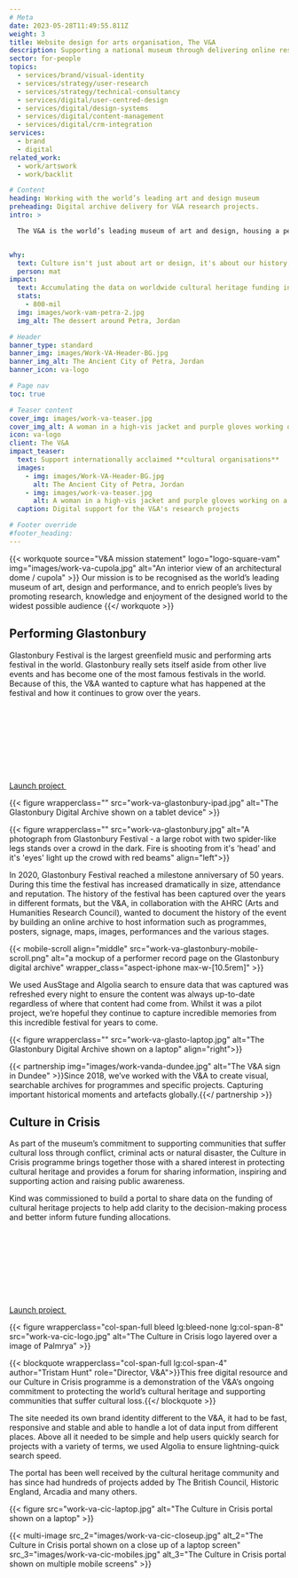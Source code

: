 ```yaml
---
# Meta
date: 2023-05-28T11:49:55.811Z
weight: 3
title: Website design for arts organisation, The V&A
description: Supporting a national museum through delivering online research archives, integrated with hosted search platforms
sector: for-people
topics:
  - services/brand/visual-identity
  - services/strategy/user-research
  - services/strategy/technical-consultancy
  - services/digital/user-centred-design
  - services/digital/design-systems
  - services/digital/content-management
  - services/digital/crm-integration
services:
  - brand
  - digital
related_work:
  - work/artswork
  - work/backlit

# Content
heading: Working with the world’s leading art and design museum
preheading: Digital archive delivery for V&A research projects.
intro: >

  The V&A is the world’s leading museum of art and design, housing a permanent collection of over 2.8 million objects, books and archives that span over 5,000 years of human creativity.


why:
  text: Culture isn't just about art or design, it's about our history, our communities and our shared experiences. That's why we believe that preserving cultural knowledge and heritage is so important.
  person: mat
impact:
  text: Accumulating the data on worldwide cultural heritage funding in one place, has allowed funders to place their contributions where it is needed most and for heritage projects to form collaborative partnerships.
  stats: 
    - 800-mil
  img: images/work-vam-petra-2.jpg
  img_alt: The dessert around Petra, Jordan

# Header
banner_type: standard
banner_img: images/Work-VA-Header-BG.jpg
banner_img_alt: The Ancient City of Petra, Jordan
banner_icon: va-logo

# Page nav
toc: true

# Teaser content
cover_img: images/work-va-teaser.jpg
cover_img_alt: A woman in a high-vis jacket and purple gloves working on a large head of a statue
icon: va-logo
client: The V&A
impact_teaser:
  text: Support internationally acclaimed **cultural organisations**
  images:
    - img: images/Work-VA-Header-BG.jpg
      alt: The Ancient City of Petra, Jordan
    - img: images/work-va-teaser.jpg
      alt: A woman in a high-vis jacket and purple gloves working on a large head of a statue
  caption: Digital support for the V&A's research projects

# Footer override
#footer_heading:
---
```




{{< workquote source="V&A mission statement" logo="logo-square-vam" img="images/work-va-cupola.jpg" alt="An interior view of an architectural dome / cupola" >}}
Our mission is to be recognised as the world’s leading museum of art, design and performance, and to enrich people’s lives by promoting research, knowledge and enjoyment of the designed world to the widest possible audience
{{</ workquote >}}


<!-- Text left -->
<div class="w-full grid grid-cols-12 gap-x-2.5 gap-y-6 lg:gap-6 xl:gap-8">
  <div class="prose col-span-full lg:col-span-8">

  ## Performing Glastonbury

  Glastonbury Festival is the largest greenfield music and performing arts festival in the world. Glastonbury really sets itself aside from other live events and has become one of the most famous festivals in the world. Because of this, the V&A wanted to capture what has happened at the festival and how it continues to grow over the years.

  <div class="inline-flex gap-2 items-center">
    <a href="https://www.vam.ac.uk/performing-glastonbury/" class="font-sans shrink-0">
      Launch project
    </a>
    <svg class="w-4 h-4 lg:w-5 lg:h-5" role="presentation">
      <use xlink:href="#icon-external"/>
    </svg>
  </div>

  </div>
</div>


{{< figure wrapperclass="" src="work-va-glastonbury-ipad.jpg" alt="The Glastonbury Digital Archive shown on a tablet device" >}}

{{< figure wrapperclass="" src="work-va-glastonbury.jpg" alt="A photograph from Glastonbury Festival - a large robot with two spider-like legs stands over a crowd in the dark. Fire is shooting from it's 'head' and it's 'eyes' light up the crowd with red beams" align="left">}}


<!-- Text right -->
<div class="w-full grid grid-cols-12 gap-x-2.5 gap-y-6 lg:gap-6 xl:gap-8">
  <div class="prose col-span-full lg:col-span-8 lg:col-start-5">

  In 2020, Glastonbury Festival reached a milestone anniversary of 50 years. During this time the festival has increased dramatically in size, attendance and reputation. The history of the festival has been captured over the years in different formats, but the V&A, in collaboration with the AHRC (Arts and Humanities Research Council), wanted to document the history of the event by building an online archive to host information such as programmes, posters, signage, maps, images, performances and the various stages.

  </div>
</div>


{{< mobile-scroll align="middle" src="work-va-glastonbury-mobile-scroll.png" alt="a mockup of a performer record page on the Glastonbury digital archive" wrapper_class="aspect-iphone max-w-[10.5rem]" >}}


<!-- Text right -->
<div class="w-full grid grid-cols-12 gap-x-2.5 gap-y-6 lg:gap-6 xl:gap-8">
  <div class="prose col-span-full lg:col-span-8 lg:col-start-5">

  We used AusStage and Algolia search to ensure data that was captured was refreshed every night to ensure the content was always up-to-date regardless of where that content had come from. Whilst it was a pilot project, we’re hopeful they continue to capture incredible memories from this incredible festival for years to come.

  </div>
</div>


{{< figure wrapperclass="" src="work-va-glasto-laptop.jpg" alt="The Glastonbury Digital Archive shown on a laptop" align="right">}}


{{< partnership img="images/work-vanda-dundee.jpg" alt="The V&A sign in Dundee" >}}Since 2018, we’ve worked with the V&A to create visual, searchable archives for programmes and specific projects. Capturing important historical moments and artefacts globally.{{</ partnership >}}



<!-- Text left -->
<div class="w-full grid grid-cols-12 gap-x-2.5 gap-y-6 lg:gap-6 xl:gap-8">
  <div class="prose col-span-full lg:col-span-8">

   ## Culture in Crisis

  As part of the museum’s commitment to supporting communities that suffer cultural loss through conflict, criminal acts or natural disaster, the Culture in Crisis programme brings together those with a shared interest in protecting cultural heritage and provides a forum for sharing information, inspiring and supporting action and raising public awareness.

  Kind was commissioned to build a portal to share data on the funding of cultural heritage projects to help add clarity to the decision-making process and better inform future funding allocations.

  <div class="inline-flex gap-2 items-center">
    <a href="https://cultureincrisis.org" class="font-sans shrink-0">
      Launch project
    </a>
    <svg class="w-4 h-4 lg:w-5 lg:h-5" role="presentation">
      <use xlink:href="#icon-external"/>
    </svg>
  </div>

  </div>
</div>

<!-- Quote with image  (like workquote but without the logo) -->
<div class="w-full my-10 grid grid-cols-12 gap-x-2.5 gap-y-6 lg:gap-6 xl:gap-8 items-center">

  {{< figure wrapperclass="col-span-full bleed lg:bleed-none lg:col-span-8" src="work-va-cic-logo.jpg" alt="The Culture in Crisis logo layered over a image of Palmrya" >}}

  {{< blockquote wrapperclass="col-span-full lg:col-span-4" author="Tristam Hunt" role="Director, V&A">}}This free digital resource and our Culture in Crisis programme is a demonstration of the V&A’s ongoing commitment to protecting the world’s cultural heritage and supporting communities that suffer cultural loss.{{</ blockquote >}}

</div>

<!-- Text right -->
<div class="w-full grid grid-cols-12 gap-x-2.5 gap-y-6 lg:gap-6 xl:gap-8">
  <div class="prose col-span-full lg:col-span-8 lg:col-start-5">

  The site needed its own brand identity different to the V&A, it had to be fast, responsive and stable and able to handle a lot of data input from different places. Above all it needed to be simple and help users quickly search for projects with a variety of terms, we used Algolia to ensure lightning-quick search speed.

  The portal has been well received by the cultural heritage community and has since had hundreds of projects added by The British Council, Historic England, Arcadia and many others.

  </div>
</div>

{{< figure src="work-va-cic-laptop.jpg" alt="The Culture in Crisis portal shown on a laptop" >}}

{{< multi-image
  src_2="images/work-va-cic-closeup.jpg" alt_2="The Culture in Crisis portal shown on a close up of a laptop screen"
  src_3="images/work-va-cic-mobiles.jpg" alt_3="The Culture in Crisis portal shown on multiple mobile screens" >}}
